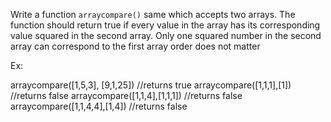 Write a function `arraycompare()` same which accepts two arrays. 
The function should return true if every value in the array has its 
corresponding value squared in the second array.
Only one squared number in the second array can correspond to the first array
order does not matter


Ex: 

arraycompare([1,5,3], [9,1,25])  //returns true
arraycompare([1,1,1],[1]) //returns false
arraycompare([1,1,4],[1,1,1]) //returns false
arraycompare([1,1,4,4],[1,4]) //returns false
